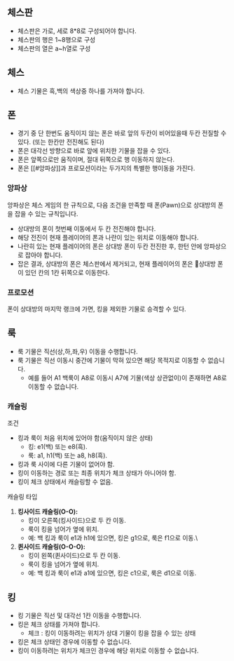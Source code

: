 ## 체스판

- 체스판은 가로, 세로 8*8로 구성되어야 합니다.
- 체스판의 행은 1~8행으로 구성
- 체스판의 열은 a~h열로 구성

## 체스

- 체스 기물은 흑,백의 색상중 하나를 가져야 합니다.

## 폰

- 경기 중 단 한번도 움직이지 않는 폰은 바로 앞의 두칸이 비어있을때 두칸 전질할 수 있다. (또는 한칸만 전진해도 된다)
- 폰은 대각선 방향으로 바로 앞에 위치한 기물을 잡을 수 있다.
- 폰은 앞쪽으로만 움직이며, 절대 뒤쪽으로 행 이동하지 않는다.
- 폰은 [[#앙파상]]과 프로모션이라는 두가지의 특별한 행이동을 가진다.

### 앙파상

앙파상은 체스 게임의 한 규칙으로, 다음 조건을 만족할 때 폰(Pawn)으로 상대방의 폰을 잡을 수 있는 규칙입니다.

- 상대방의 폰이 첫번째 이동에서 두 칸 전진해야 합니다.
- 해당 전진이 현재 플레이어의 폰과 나란이 있는 위치로 이동해야 합니다.
- 나란히 있는 현재 플레이어의 폰은 상대방 폰이 두칸 전진한 후, 한턴 안에 앙파상으로 잡아야 합니다.
- 잡은 결과, 상대방의 폰은 체스판에서 제거되고, 현재 플레이어의 폰은 상대방 폰이 있던 칸의 1칸 뒤쪽으로 이동한다.

### 프로모션

폰이 상대방의 마지막 랭크에 가면, 킹을 제외한 기물로 승격할 수 있다.

## 룩

- 룩 기물은 직선(상,하,좌,우) 이동을 수행합니다.
- 룩 기물은 직선 이동시 중간에 기물이 막혀 있으면 해당 목적지로 이동할 수 없습니다.
    - 예를 들어 A1 백룩이 A8로 이동시 A7에 기물(색상 상관없이)이 존재하면 A8로 이동할 수 없습니다.

### 캐슬링

조건

- 킹과 룩이 처음 위치에 있어야 함(움직이지 않은 상태)
    - 킹: e1(백) 또는 e8(흑).
    - 룩: a1, h1(백) 또는 a8, h8(흑).
- 킹과 룩 사이에 다른 기물이 없어야 함.
- 킹이 이동하는 경로 또는 최종 위치가 체크 상태가 아니어야 함.
- 킹이 체크 상태에서 캐슬링할 수 없음.

캐슬링 타입

1. **킹사이드 캐슬링(O-O):**
    - 킹이 오른쪽(킹사이드)으로 두 칸 이동.
    - 룩이 킹을 넘어가 옆에 위치.
    - 예: 백 킹과 룩이 e1과 h1에 있으면, 킹은 g1으로, 룩은 f1으로 이동.\
2. **퀸사이드 캐슬링(O-O-O):**
    - 킹이 왼쪽(퀸사이드)으로 두 칸 이동.
    - 룩이 킹을 넘어가 옆에 위치.
    - 예: 백 킹과 룩이 e1과 a1에 있으면, 킹은 c1으로, 룩은 d1으로 이동.

## 킹

- 킹 기물은 직선 및 대각선 1칸 이동을 수행합니다.
- 킹은 체크 상태를 가져야 합니다.
    - 체크 : 킹이 이동하려는 위치가 상대 기물이 킹을 잡을 수 있는 상태
- 킹은 체크 상태인 경우에 이동할 수 없습니다.
- 킹이 이동하려는 위치가 체크인 경우에 해당 위치로 이동할 수 없습니다.
